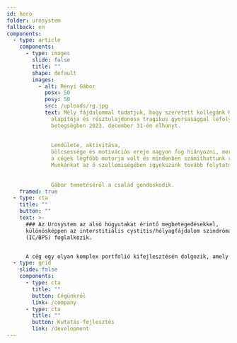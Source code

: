 ```yaml
---
id: hero
folder: urosystem
fallback: en
components:
  - type: article
    components:
      - type: images
        slide: false
        title: ""
        shape: default
        images:
          - alt: Rényi Gábor
            posx: 50
            posy: 50
            src: /uploads/rg.jpg
            text: Mély fájdalommal tudatjuk, hogy szeretett kollegánk Rényi&nbsp;Gábor, cégünk
              alapítója és résztulajdonosa tragikus gyorsasággal lefolyt súlyos
              betegségben 2023. december 31-én elhunyt. 
              
              
              Lendülete, aktivitása,
              bölcsessége és motivációs ereje nagyon fog hiányozni, mert mindig
              a cégek legfőbb motorja volt és mindenben számíthattunk rá.
              Munkánkat az ő szellemiségében igyekszünk tovább folytatni. 
              
              
              Gábor temetéséről a család gondoskodik.
    framed: true
  - type: cta
    title: ""
    button: ""
    text: >-
      ### Az Urosystem az alsó húgyutakat érintő megbetegedésekkel,
      különösképpen az interstitiális cystitis/hólyagfájdalom szindrómával
      (IC/BPS) foglalkozik. 


      A cég egy olyan komplex portfolió kifejlesztésén dolgozik, amely elsősorban a világ IC/BPS pácienseinek számára nyújt megoldást, a diagnosztizálástól a terápiáig.
  - type: grid
    slide: false
    components:
      - type: cta
        title: ""
        button: Cégünkről
        link: /company
      - type: cta
        title: ""
        button: Kutatás-fejlesztés
        link: /development
---
```

